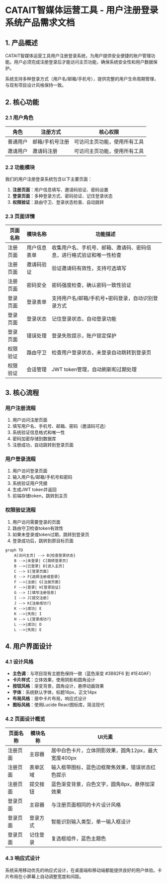 # CATAIT智媒体运营工具 - 用户注册登录系统产品需求文档

## 1. 产品概述

CATAIT智媒体运营工具用户注册登录系统，为用户提供安全便捷的账户管理功能。用户必须完成注册登录后才能访问主页功能，确保系统安全性和用户数据保护。

系统支持多种登录方式（用户名/邮箱/手机号），提供完整的用户生命周期管理，与现有项目设计风格保持一致。

## 2. 核心功能

### 2.1 用户角色

| 角色 | 注册方式 | 核心权限 |
|------|----------|----------|
| 普通用户 | 邮箱/手机号注册 | 可访问主页功能，使用所有工具 |
| 邀请用户 | 邀请码注册 | 可访问主页功能，使用所有工具 |

### 2.2 功能模块

我们的用户注册登录系统包含以下主要页面：
1. **注册页面**：用户信息填写、邀请码验证、密码设置
2. **登录页面**：多种登录方式、密码验证、记住登录状态
3. **权限验证**：路由守卫、登录状态检查、自动跳转

### 2.3 页面详情

| 页面名称 | 模块名称 | 功能描述 |
|----------|----------|----------|
| 注册页面 | 用户信息表单 | 收集用户名、手机号、邮箱、邀请码、密码信息，进行格式验证和唯一性检查 |
| 注册页面 | 邀请码验证 | 验证邀请码有效性，支持可选填写 |
| 注册页面 | 密码安全 | 密码强度检查，确认密码一致性验证 |
| 登录页面 | 登录表单 | 支持用户名/邮箱/手机号+密码登录，自动识别登录方式 |
| 登录页面 | 登录状态 | 记住登录状态，自动登录功能 |
| 登录页面 | 错误处理 | 登录失败提示，账户锁定保护 |
| 权限验证 | 路由守卫 | 检查用户登录状态，未登录自动跳转到登录页 |
| 权限验证 | 会话管理 | JWT token管理，自动刷新和过期处理 |

## 3. 核心流程

### 用户注册流程
1. 用户访问注册页面
2. 填写用户名、手机号、邮箱、密码（邀请码可选）
3. 系统验证信息格式和唯一性
4. 密码加密存储到数据库
5. 注册成功，自动跳转到登录页面

### 用户登录流程
1. 用户访问登录页面
2. 输入用户名/邮箱/手机号和密码
3. 系统验证用户凭据
4. 生成JWT token并返回
5. 前端存储token，跳转到主页

### 权限验证流程
1. 用户访问需要登录的页面
2. 路由守卫检查token有效性
3. 如果未登录或token过期，跳转到登录页
4. 登录成功后，跳转到原目标页面

```mermaid
graph TD
    A[访问主页] --> B{检查登录状态}
    B -->|未登录| C[跳转登录页]
    B -->|已登录| D[进入主页]
    C --> E[登录页面]
    E --> F{选择注册或登录}
    F -->|注册| G[注册页面]
    F -->|登录| H[登录验证]
    G --> I[填写注册信息]
    I --> J[提交注册]
    J --> K{注册成功?}
    K -->|成功| E
    K -->|失败| I
    H --> L{登录成功?}
    L -->|成功| D
    L -->|失败| E
```

## 4. 用户界面设计

### 4.1 设计风格

- **主色调**：与项目现有主题色保持一致（蓝色渐变 #3B82F6 到 #1E40AF）
- **卡片样式**：立体效果，使用阴影和圆角设计
- **按钮风格**：渐变背景，圆角设计，悬停动画效果
- **字体**：系统默认字体，标题16px，正文14px
- **布局风格**：居中卡片布局，响应式设计
- **图标风格**：使用Lucide React图标库，简洁现代

### 4.2 页面设计概览

| 页面名称 | 模块名称 | UI元素 |
|----------|----------|--------|
| 注册页面 | 主容器 | 居中白色卡片，立体阴影效果，圆角12px，最大宽度400px |
| 注册页面 | 表单区域 | 输入框带图标，蓝色边框聚焦效果，错误状态红色提示 |
| 注册页面 | 提交按钮 | 蓝色渐变背景，白色文字，圆角8px，悬停加深效果 |
| 登录页面 | 主容器 | 与注册页面相同的卡片设计风格 |
| 登录页面 | 登录方式 | 智能识别输入类型，单一输入框设计 |
| 登录页面 | 记住登录 | 复选框组件，蓝色主题色 |

### 4.3 响应式设计

系统采用移动优先的响应式设计，在桌面端和移动端都能提供良好的用户体验。卡片布局在小屏幕上自动调整宽度和间距。